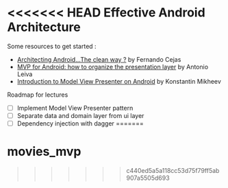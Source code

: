 <<<<<<< HEAD
Effective Android Architecture
==============================

Some resources to get started :

* [Architecting Android…The clean way ?](http://fernandocejas.com/2014/09/03/architecting-android-the-clean-way/)     by Fernando Cejas
* [MVP for Android: how to organize the presentation layer](http://antonioleiva.com/mvp-android/) by Antonio Leiva
* [Introduction to Model View Presenter on Android](https://github.com/konmik/konmik.github.io/wiki/Introduction-to-Model-View-Presenter-on-Android) by Konstantin Mikheev

Roadmap for lectures

- [ ] Implement Model View Presenter pattern
- [ ] Separate data and domain layer from ui layer
- [ ] Dependency injection with dagger
=======
# movies_mvp
>>>>>>> c440ed5a5a118cc53d75f79ff5ab907a5505d693
